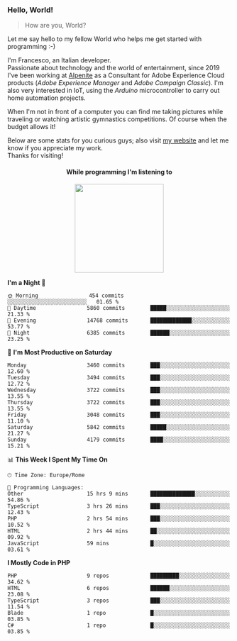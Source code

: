 ### Hello, World!

> How are you, World?

Let me say hello to my fellow World who helps me get started with programming :-)

I'm Francesco, an Italian developer.  
Passionate about technology and the world of entertainment, since 2019 I've been working at [Alpenite](https://www.alpenite.com) as a Consultant for Adobe Experience Cloud products (*Adobe Experience Manager* and *Adobe Campaign Classic*). I'm also very interested in IoT, using the *Arduino* microcontroller to carry out home automation projects.

When I'm not in front of a computer you can find me taking pictures while traveling or watching artistic gymnastics competitions. Of course when the budget allows it!

Below are some stats for you curious guys; also visit [my website](https://www.francescorega.eu) and let me know if you appreciate my work.  
Thanks for visiting!

<div align="center">
  <h4>While programming I'm listening to</h4>
  <a href="https://apps.francescorega.eu/now-playing/11147232609" target="_blank"><img src="https://apps.francescorega.eu/now-playing/11147232609" width="200"></a>
</div>

<!--START_SECTION:waka-->
**I'm a Night 🦉** 

```text
🌞 Morning                454 commits         ░░░░░░░░░░░░░░░░░░░░░░░░░   01.65 % 
🌆 Daytime                5860 commits        █████░░░░░░░░░░░░░░░░░░░░   21.33 % 
🌃 Evening                14768 commits       █████████████░░░░░░░░░░░░   53.77 % 
🌙 Night                  6385 commits        ██████░░░░░░░░░░░░░░░░░░░   23.25 % 
```
📅 **I'm Most Productive on Saturday** 

```text
Monday                   3460 commits        ███░░░░░░░░░░░░░░░░░░░░░░   12.60 % 
Tuesday                  3494 commits        ███░░░░░░░░░░░░░░░░░░░░░░   12.72 % 
Wednesday                3722 commits        ███░░░░░░░░░░░░░░░░░░░░░░   13.55 % 
Thursday                 3722 commits        ███░░░░░░░░░░░░░░░░░░░░░░   13.55 % 
Friday                   3048 commits        ███░░░░░░░░░░░░░░░░░░░░░░   11.10 % 
Saturday                 5842 commits        █████░░░░░░░░░░░░░░░░░░░░   21.27 % 
Sunday                   4179 commits        ████░░░░░░░░░░░░░░░░░░░░░   15.21 % 
```


📊 **This Week I Spent My Time On** 

```text
🕑︎ Time Zone: Europe/Rome

💬 Programming Languages: 
Other                    15 hrs 9 mins       ██████████████░░░░░░░░░░░   54.86 % 
TypeScript               3 hrs 26 mins       ███░░░░░░░░░░░░░░░░░░░░░░   12.43 % 
PHP                      2 hrs 54 mins       ███░░░░░░░░░░░░░░░░░░░░░░   10.52 % 
HTML                     2 hrs 44 mins       ██░░░░░░░░░░░░░░░░░░░░░░░   09.92 % 
JavaScript               59 mins             █░░░░░░░░░░░░░░░░░░░░░░░░   03.61 % 
```

**I Mostly Code in PHP** 

```text
PHP                      9 repos             █████████░░░░░░░░░░░░░░░░   34.62 % 
HTML                     6 repos             ██████░░░░░░░░░░░░░░░░░░░   23.08 % 
TypeScript               3 repos             ███░░░░░░░░░░░░░░░░░░░░░░   11.54 % 
Blade                    1 repo              █░░░░░░░░░░░░░░░░░░░░░░░░   03.85 % 
C#                       1 repo              █░░░░░░░░░░░░░░░░░░░░░░░░   03.85 % 
```




<!--END_SECTION:waka-->

